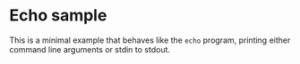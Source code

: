 # Echo sample

This is a minimal example that behaves like the `echo` program, printing
either command line arguments or stdin to stdout.
